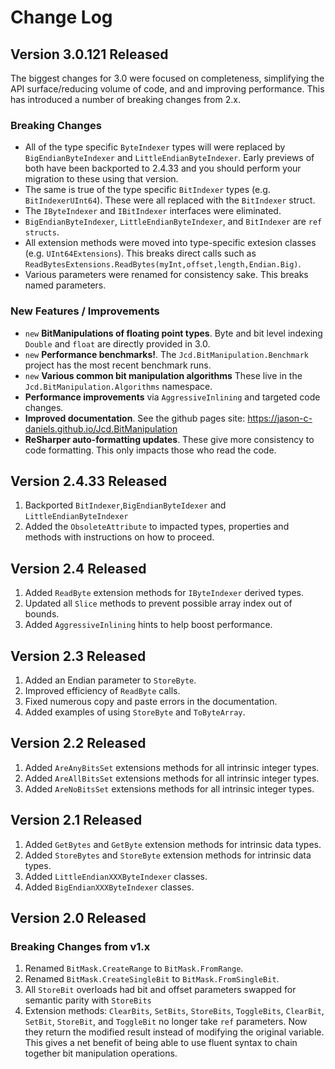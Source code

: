 ﻿# Change Log

## Version 3.0.121 Released

The biggest changes for 3.0 were focused on completeness, simplifying the API surface/reducing volume of code, and
and improving performance. This has introduced a number of breaking changes from 2.x.

### Breaking Changes

- All of the type specific `ByteIndexer` types will were replaced by `BigEndianByteIndexer` and `LittleEndianByteIndexer`.
  Early previews of both have been backported to 2.4.33 and you should perform your migration to these using that version.
- The same is true of the type specific `BitIndexer` types (e.g. `BitIndexerUInt64`). These were all replaced with
  the `BitIndexer` struct.
- The `IByteIndexer` and `IBitIndexer` interfaces were eliminated.
- `BigEndianByteIndexer`, `LittleEndianByteIndexer`, and `BitIndexer` are `ref structs`.
- All extension methods were moved into type-specific extesion classes (e.g. `UInt64Extensions`). This breaks
  direct calls such as `ReadBytesExtensions.ReadBytes(myInt,offset,length,Endian.Big)`.
- Various parameters were renamed for consistency sake. This breaks named parameters.

### New Features / Improvements

- `new` **BitManipulations of floating point types**. Byte and bit level indexing `Double` and `float` are directly
  provided in 3.0.
- `new` **Performance benchmarks!**. The `Jcd.BitManipulation.Benchmark` project has the most recent benchmark runs.
- `new` **Various common bit manipulation algorithms** These live in the `Jcd.BitManipulation.Algorithms` namespace.
- **Performance improvements** via `AggressiveInlining` and targeted code changes.
- **Improved documentation**. See the github pages site: https://jason-c-daniels.github.io/Jcd.BitManipulation
- **ReSharper auto-formatting updates**. These give more consistency to code formatting. This only impacts those who
    read the code.

## Version 2.4.33 Released

1. Backported `BitIndexer`,`BigEndianByteIdexer` and `LittleEndianByteIndexer`
2. Added the `ObsoleteAttribute` to impacted types, properties and methods with instructions on how to proceed.

## Version 2.4 Released

1. Added `ReadByte` extension methods for `IByteIndexer` derived types.
2. Updated all `Slice` methods to prevent possible array index out of bounds.
3. Added `AggressiveInlining` hints to help boost performance.

## Version 2.3 Released

1. Added an Endian parameter to `StoreByte`.
2. Improved efficiency of `ReadByte` calls.
3. Fixed numerous copy and paste errors in the documentation.
4. Added examples of using `StoreByte` and `ToByteArray`.

## Version 2.2 Released

1. Added `AreAnyBitsSet` extensions methods for all intrinsic integer types.
2. Added `AreAllBitsSet` extensions methods for all intrinsic integer types.
3. Added `AreNoBitsSet` extensions methods for all intrinsic integer types.

## Version 2.1 Released

1. Added `GetBytes` and `GetByte` extension methods for intrinsic data types.
2. Added `StoreBytes` and `StoreByte` extension methods for intrinsic data types.
3. Added `LittleEndianXXXByteIndexer` classes.
4. Added `BigEndianXXXByteIndexer` classes.

## Version 2.0 Released

### Breaking Changes from v1.x

1. Renamed `BitMask.CreateRange` to `BitMask.FromRange`.
2. Renamed `BitMask.CreateSingleBit` to `BitMask.FromSingleBit`.
3. All `StoreBit` overloads had bit and offset parameters swapped for semantic parity with `StoreBits`
4. Extension methods: `ClearBits`, `SetBits`, `StoreBits`, `ToggleBits`, `ClearBit`, `SetBit`, `StoreBit`,
   and `ToggleBit` no longer take `ref` parameters. Now they return the modified result instead of modifying
   the original variable. This gives a net benefit of being able to use fluent syntax to chain together
   bit manipulation operations.
